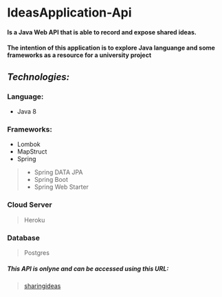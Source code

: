 # IdeasApplication-Api

#### Is a Java Web API that is able to record and expose shared ideas.

#### The intention of this application is to explore Java languange and some frameworks as a resource for a university project

## *Technologies:*

### Language: 
- Java 8

### Frameworks:
- Lombok
- MapStruct
- Spring
>- Spring DATA JPA
>- Spring Boot
>- Spring Web Starter

### Cloud Server
> Heroku

### Database
> Postgres

##### *This API is onlyne and can be accessed using this URL:*
> [sharingideas](https://sharing-ideas-api.herokuapp.com/)

